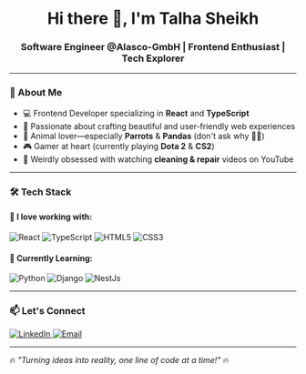 <h1 align="center">Hi there 👋, I'm Talha Sheikh</h1>
<h3 align="center">Software Engineer @Alasco-GmbH | Frontend Enthusiast | Tech Explorer</h3>

---

### 🚀 About Me
- 💻 Frontend Developer specializing in **React** and **TypeScript**  
- 🎨 Passionate about crafting beautiful and user-friendly web experiences  
- 🦜 Animal lover—especially **Parrots** & **Pandas** (don't ask why 🤷‍♂️)  
- 🎮 Gamer at heart (currently playing **Dota 2** & **CS2**)  
- 🧹 Weirdly obsessed with watching **cleaning & repair** videos on YouTube  

---

### 🛠️ Tech Stack  
#### **🚀 I love working with:**  
<div>
  <img src="https://img.shields.io/badge/react-%2320232a.svg?style=for-the-badge&logo=react&logoColor=%2361DAFB" alt="React"/>
  <img src="https://img.shields.io/badge/typescript-%23007ACC.svg?style=for-the-badge&logo=typescript&logoColor=white" alt="TypeScript"/>
  <img src="https://img.shields.io/badge/html5-%23E34F26.svg?style=for-the-badge&logo=html5&logoColor=white" alt="HTML5"/>
  <img src="https://img.shields.io/badge/css3-%231572B6.svg?style=for-the-badge&logo=css3&logoColor=white" alt="CSS3"/>
</div>  

#### **🌱 Currently Learning:**  
<div>
  <img src="https://img.shields.io/badge/python-2F3134?style=for-the-badge&logo=python&logoColor=orange" alt="Python"/>
  <img src="https://img.shields.io/badge/django-0C4B33?style=for-the-badge&logo=django&logoColor=white" alt="Django"/>
  <img src="https://img.shields.io/badge/nestjs-red?style=for-the-badge&logo=nestjs&logoColor=white" alt="NestJs"/>
</div>  

---

### 📫 Let's Connect  
<div>
  <a href="https://www.linkedin.com/in/talha-sheikh-79a04013b/">
    <img src="https://img.shields.io/badge/LinkedIn-%230077B5.svg?style=for-the-badge&logo=linkedin&logoColor=white" alt="LinkedIn"/>
  </a>
  <a href="mailto:talhasheikh.pro@gmail.com">
    <img src="https://img.shields.io/badge/Email-%23D14836.svg?style=for-the-badge&logo=gmail&logoColor=white" alt="Email"/>
  </a>
</div>

---

🔥 *"Turning ideas into reality, one line of code at a time!"* 🔥
